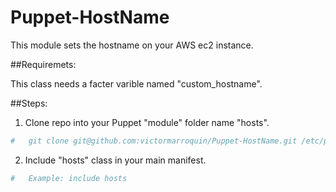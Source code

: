 Puppet-HostName
===============

This module sets the hostname on your AWS ec2 instance.

##Requiremets:

This class needs a facter varible named "custom_hostname".

##Steps:

1. Clone repo into your Puppet "module" folder name "hosts".
```bash
#   git clone git@github.com:victormarroquin/Puppet-HostName.git /etc/puppet/modules/hosts
```
2. Include "hosts" class in your main manifest.
```bash
#   Example: include hosts
```

